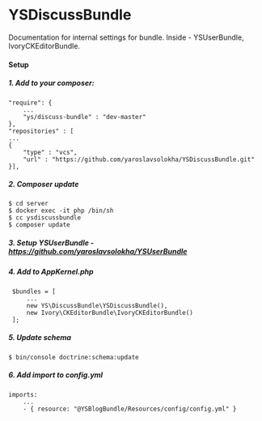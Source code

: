 YSDiscussBundle
=======
Documentation for internal settings for bundle.
Inside - YSUserBundle, IvoryCKEditorBundle.

#### Setup
##### 1. Add to your composer:
```
"require": {
    ...
    "ys/discuss-bundle" : "dev-master"
},
"repositories" : [
...
{
    "type" : "vcs",
    "url" : "https://github.com/yaroslavsolokha/YSDiscussBundle.git"
}],
```
##### 2. Composer update
```
$ cd server
$ docker exec -it php /bin/sh
$ cc ysdiscussbundle
$ composer update 
```
##### 3. Setup YSUserBundle - https://github.com/yaroslavsolokha/YSUserBundle
##### 4. Add to AppKernel.php
```
 $bundles = [
     ...
     new YS\DiscussBundle\YSDiscussBundle(),
     new Ivory\CKEditorBundle\IvoryCKEditorBundle()
 ];
```
##### 5. Update schema
```
$ bin/console doctrine:schema:update
```
##### 6. Add import to config.yml
```
imports:
    ...
    - { resource: "@YSBlogBundle/Resources/config/config.yml" }
```